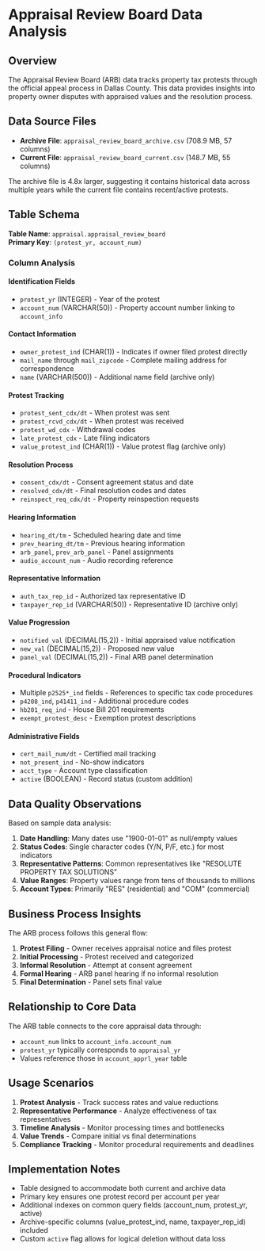 # Appraisal Review Board Data Analysis

## Overview

The Appraisal Review Board (ARB) data tracks property tax protests through the official appeal process in Dallas County. This data provides insights into property owner disputes with appraised values and the resolution process.

## Data Source Files

- **Archive File**: `appraisal_review_board_archive.csv` (708.9 MB, 57 columns)
- **Current File**: `appraisal_review_board_current.csv` (148.7 MB, 55 columns)

The archive file is 4.8x larger, suggesting it contains historical data across multiple years while the current file contains recent/active protests.

## Table Schema

**Table Name**: `appraisal.appraisal_review_board`  
**Primary Key**: `(protest_yr, account_num)`

### Column Analysis

#### Identification Fields
- `protest_yr` (INTEGER) - Year of the protest
- `account_num` (VARCHAR(50)) - Property account number linking to `account_info`

#### Contact Information
- `owner_protest_ind` (CHAR(1)) - Indicates if owner filed protest directly
- `mail_name` through `mail_zipcode` - Complete mailing address for correspondence
- `name` (VARCHAR(500)) - Additional name field (archive only)

#### Protest Tracking
- `protest_sent_cdx/dt` - When protest was sent
- `protest_rcvd_cdx/dt` - When protest was received  
- `protest_wd_cdx` - Withdrawal codes
- `late_protest_cdx` - Late filing indicators
- `value_protest_ind` (CHAR(1)) - Value protest flag (archive only)

#### Resolution Process
- `consent_cdx/dt` - Consent agreement status and date
- `resolved_cdx/dt` - Final resolution codes and dates
- `reinspect_req_cdx/dt` - Property reinspection requests

#### Hearing Information
- `hearing_dt/tm` - Scheduled hearing date and time
- `prev_hearing_dt/tm` - Previous hearing information
- `arb_panel`, `prev_arb_panel` - Panel assignments
- `audio_account_num` - Audio recording reference

#### Representative Information
- `auth_tax_rep_id` - Authorized tax representative ID
- `taxpayer_rep_id` (VARCHAR(50)) - Representative ID (archive only)

#### Value Progression
- `notified_val` (DECIMAL(15,2)) - Initial appraised value notification
- `new_val` (DECIMAL(15,2)) - Proposed new value
- `panel_val` (DECIMAL(15,2)) - Final ARB panel determination

#### Procedural Indicators
- Multiple `p2525*_ind` fields - References to specific tax code procedures
- `p4208_ind`, `p41411_ind` - Additional procedure codes
- `hb201_req_ind` - House Bill 201 requirements
- `exempt_protest_desc` - Exemption protest descriptions

#### Administrative Fields
- `cert_mail_num/dt` - Certified mail tracking
- `not_present_ind` - No-show indicators
- `acct_type` - Account type classification
- `active` (BOOLEAN) - Record status (custom addition)

## Data Quality Observations

Based on sample data analysis:

1. **Date Handling**: Many dates use "1900-01-01" as null/empty values
2. **Status Codes**: Single character codes (Y/N, P/F, etc.) for most indicators  
3. **Representative Patterns**: Common representatives like "RESOLUTE PROPERTY TAX SOLUTIONS"
4. **Value Ranges**: Property values range from tens of thousands to millions
5. **Account Types**: Primarily "RES" (residential) and "COM" (commercial)

## Business Process Insights

The ARB process follows this general flow:
1. **Protest Filing** - Owner receives appraisal notice and files protest
2. **Initial Processing** - Protest received and categorized  
3. **Informal Resolution** - Attempt at consent agreement
4. **Formal Hearing** - ARB panel hearing if no informal resolution
5. **Final Determination** - Panel sets final value

## Relationship to Core Data

The ARB table connects to the core appraisal data through:
- `account_num` links to `account_info.account_num`
- `protest_yr` typically corresponds to `appraisal_yr`
- Values reference those in `account_apprl_year` table

## Usage Scenarios

1. **Protest Analysis** - Track success rates and value reductions
2. **Representative Performance** - Analyze effectiveness of tax representatives
3. **Timeline Analysis** - Monitor processing times and bottlenecks
4. **Value Trends** - Compare initial vs final determinations
5. **Compliance Tracking** - Monitor procedural requirements and deadlines

## Implementation Notes

- Table designed to accommodate both current and archive data
- Primary key ensures one protest record per account per year
- Additional indexes on common query fields (account_num, protest_yr, active)
- Archive-specific columns (value_protest_ind, name, taxpayer_rep_id) included
- Custom `active` flag allows for logical deletion without data loss
